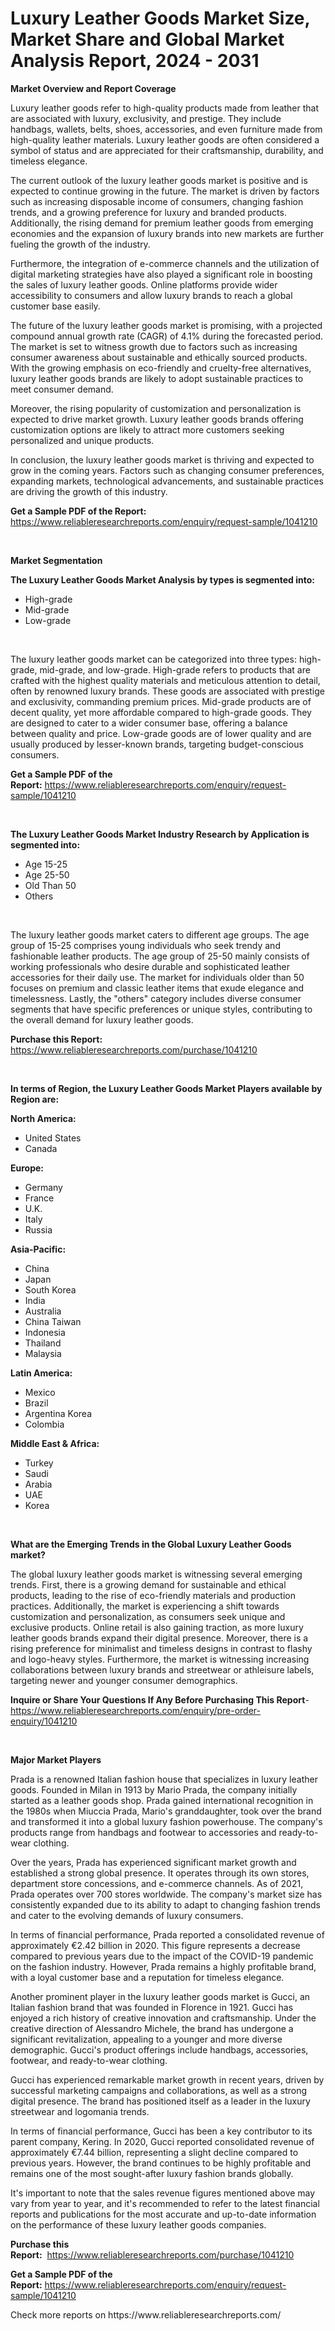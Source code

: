 <p><h1>Luxury Leather Goods Market Size, Market Share and Global Market Analysis Report, 2024 - 2031</h1></p><p><strong>Market Overview and Report Coverage</strong></p>
<p><p>Luxury leather goods refer to high-quality products made from leather that are associated with luxury, exclusivity, and prestige. They include handbags, wallets, belts, shoes, accessories, and even furniture made from high-quality leather materials. Luxury leather goods are often considered a symbol of status and are appreciated for their craftsmanship, durability, and timeless elegance.</p><p>The current outlook of the luxury leather goods market is positive and is expected to continue growing in the future. The market is driven by factors such as increasing disposable income of consumers, changing fashion trends, and a growing preference for luxury and branded products. Additionally, the rising demand for premium leather goods from emerging economies and the expansion of luxury brands into new markets are further fueling the growth of the industry.</p><p>Furthermore, the integration of e-commerce channels and the utilization of digital marketing strategies have also played a significant role in boosting the sales of luxury leather goods. Online platforms provide wider accessibility to consumers and allow luxury brands to reach a global customer base easily.</p><p>The future of the luxury leather goods market is promising, with a projected compound annual growth rate (CAGR) of 4.1% during the forecasted period. The market is set to witness growth due to factors such as increasing consumer awareness about sustainable and ethically sourced products. With the growing emphasis on eco-friendly and cruelty-free alternatives, luxury leather goods brands are likely to adopt sustainable practices to meet consumer demand.</p><p>Moreover, the rising popularity of customization and personalization is expected to drive market growth. Luxury leather goods brands offering customization options are likely to attract more customers seeking personalized and unique products.</p><p>In conclusion, the luxury leather goods market is thriving and expected to grow in the coming years. Factors such as changing consumer preferences, expanding markets, technological advancements, and sustainable practices are driving the growth of this industry.</p></p>
<p><strong>Get a Sample PDF of the Report:</strong> <a href="https://www.reliableresearchreports.com/enquiry/request-sample/1041210">https://www.reliableresearchreports.com/enquiry/request-sample/1041210</a></p>
<p>&nbsp;</p>
<p><strong>Market Segmentation</strong></p>
<p><strong>The Luxury Leather Goods Market Analysis by types is segmented into:</strong></p>
<p><ul><li>High-grade</li><li>Mid-grade</li><li>Low-grade</li></ul></p>
<p>&nbsp;</p>
<p><p>The luxury leather goods market can be categorized into three types: high-grade, mid-grade, and low-grade. High-grade refers to products that are crafted with the highest quality materials and meticulous attention to detail, often by renowned luxury brands. These goods are associated with prestige and exclusivity, commanding premium prices. Mid-grade products are of decent quality, yet more affordable compared to high-grade goods. They are designed to cater to a wider consumer base, offering a balance between quality and price. Low-grade goods are of lower quality and are usually produced by lesser-known brands, targeting budget-conscious consumers.</p></p>
<p><strong>Get a Sample PDF of the Report:</strong>&nbsp;<a href="https://www.reliableresearchreports.com/enquiry/request-sample/1041210">https://www.reliableresearchreports.com/enquiry/request-sample/1041210</a></p>
<p>&nbsp;</p>
<p><strong>The Luxury Leather Goods Market Industry Research by Application is segmented into:</strong></p>
<p><ul><li>Age 15-25</li><li>Age 25-50</li><li>Old Than 50</li><li>Others</li></ul></p>
<p>&nbsp;</p>
<p><p>The luxury leather goods market caters to different age groups. The age group of 15-25 comprises young individuals who seek trendy and fashionable leather products. The age group of 25-50 mainly consists of working professionals who desire durable and sophisticated leather accessories for their daily use. The market for individuals older than 50 focuses on premium and classic leather items that exude elegance and timelessness. Lastly, the "others" category includes diverse consumer segments that have specific preferences or unique styles, contributing to the overall demand for luxury leather goods.</p></p>
<p><strong>Purchase this Report:</strong>&nbsp; <a href="https://www.reliableresearchreports.com/purchase/1041210">https://www.reliableresearchreports.com/purchase/1041210</a></p>
<p>&nbsp;</p>
<p><strong>In terms of Region, the Luxury Leather Goods Market Players available by Region are:</strong></p>
<p>
    <p> <strong> North America: </strong>
        <ul>
            <li>United States</li>
            <li>Canada</li>
        </ul>
        </p> 
    <p> <strong> Europe: </strong>
        <ul>
            <li>Germany</li>
            <li>France</li>
            <li>U.K.</li>
            <li>Italy</li>
            <li>Russia</li>
        </ul>
        </p> 
    <p> <strong> Asia-Pacific: </strong>
        <ul>
            <li>China</li>
            <li>Japan</li>
            <li>South Korea</li>
            <li>India</li>
            <li>Australia</li>
            <li>China Taiwan</li>
            <li>Indonesia</li>
            <li>Thailand</li>
            <li>Malaysia</li>
        </ul>
        </p> 
    <p> <strong> Latin America: </strong>
        <ul>
            <li>Mexico</li>
            <li>Brazil</li>
            <li>Argentina Korea</li>
            <li>Colombia</li>
        </ul>
        </p> 
    <p> <strong> Middle East & Africa: </strong>
        <ul>
            <li>Turkey</li>
            <li>Saudi</li>
            <li>Arabia</li>
            <li>UAE</li>
            <li>Korea</li>
        </ul>
    </p>
    </p>
<p>&nbsp;</p>
<p><strong>What are the Emerging Trends in the Global Luxury Leather Goods market?</strong></p>
<p><p>The global luxury leather goods market is witnessing several emerging trends. First, there is a growing demand for sustainable and ethical products, leading to the rise of eco-friendly materials and production practices. Additionally, the market is experiencing a shift towards customization and personalization, as consumers seek unique and exclusive products. Online retail is also gaining traction, as more luxury leather goods brands expand their digital presence. Moreover, there is a rising preference for minimalist and timeless designs in contrast to flashy and logo-heavy styles. Furthermore, the market is witnessing increasing collaborations between luxury brands and streetwear or athleisure labels, targeting newer and younger consumer demographics.</p></p>
<p><strong>Inquire or Share Your Questions If Any Before Purchasing This Report</strong>- <a href="https://www.reliableresearchreports.com/enquiry/pre-order-enquiry/1041210">https://www.reliableresearchreports.com/enquiry/pre-order-enquiry/1041210</a></p>
<p>&nbsp;</p>
<p><strong>Major Market Players</strong></p>
<p><p>Prada is a renowned Italian fashion house that specializes in luxury leather goods. Founded in Milan in 1913 by Mario Prada, the company initially started as a leather goods shop. Prada gained international recognition in the 1980s when Miuccia Prada, Mario's granddaughter, took over the brand and transformed it into a global luxury fashion powerhouse. The company's products range from handbags and footwear to accessories and ready-to-wear clothing.</p><p>Over the years, Prada has experienced significant market growth and established a strong global presence. It operates through its own stores, department store concessions, and e-commerce channels. As of 2021, Prada operates over 700 stores worldwide. The company's market size has consistently expanded due to its ability to adapt to changing fashion trends and cater to the evolving demands of luxury consumers.</p><p>In terms of financial performance, Prada reported a consolidated revenue of approximately €2.42 billion in 2020. This figure represents a decrease compared to previous years due to the impact of the COVID-19 pandemic on the fashion industry. However, Prada remains a highly profitable brand, with a loyal customer base and a reputation for timeless elegance.</p><p>Another prominent player in the luxury leather goods market is Gucci, an Italian fashion brand that was founded in Florence in 1921. Gucci has enjoyed a rich history of creative innovation and craftsmanship. Under the creative direction of Alessandro Michele, the brand has undergone a significant revitalization, appealing to a younger and more diverse demographic. Gucci's product offerings include handbags, accessories, footwear, and ready-to-wear clothing.</p><p>Gucci has experienced remarkable market growth in recent years, driven by successful marketing campaigns and collaborations, as well as a strong digital presence. The brand has positioned itself as a leader in the luxury streetwear and logomania trends.</p><p>In terms of financial performance, Gucci has been a key contributor to its parent company, Kering. In 2020, Gucci reported consolidated revenue of approximately €7.44 billion, representing a slight decline compared to previous years. However, the brand continues to be highly profitable and remains one of the most sought-after luxury fashion brands globally.</p><p>It's important to note that the sales revenue figures mentioned above may vary from year to year, and it's recommended to refer to the latest financial reports and publications for the most accurate and up-to-date information on the performance of these luxury leather goods companies.</p></p>
<p><strong>Purchase this Report:</strong>&nbsp;&nbsp;<a href="https://www.reliableresearchreports.com/purchase/1041210">https://www.reliableresearchreports.com/purchase/1041210</a></p>
<p></p>
<p><strong>Get a Sample PDF of the Report:</strong>&nbsp;<a href="https://www.reliableresearchreports.com/enquiry/request-sample/1041210">https://www.reliableresearchreports.com/enquiry/request-sample/1041210</a></p>
<p>Check more reports on https://www.reliableresearchreports.com/</p>